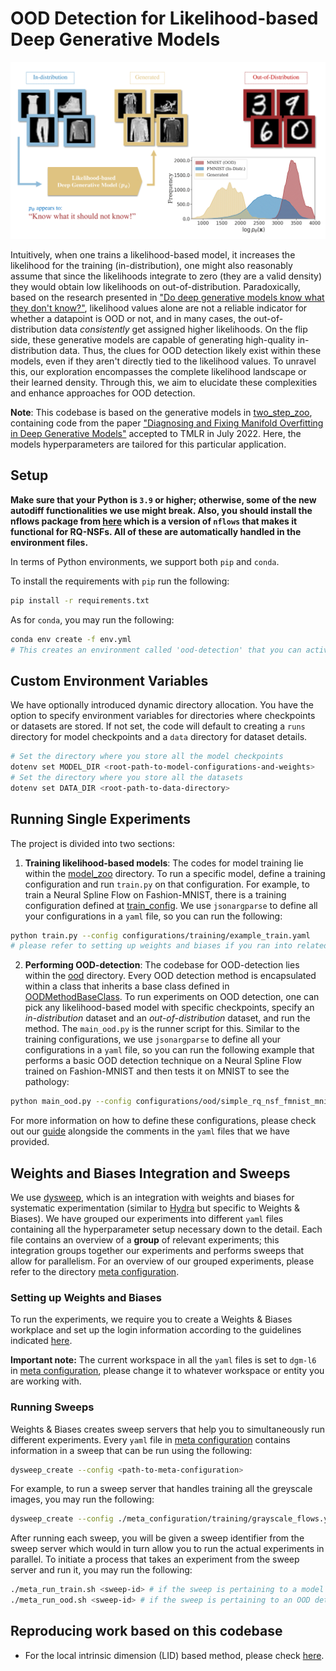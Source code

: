 # OOD Detection for Likelihood-based Deep Generative Models

<p align="center">
  <img src="./figures/fig2-aria-1.png" alt="Explanation of OOD failure" />
</p>

Intuitively, when one trains a likelihood-based model, it increases the likelihood for the training (in-distribution), one might also reasonably assume that since the likelihoods integrate to zero (they are a valid density) they would obtain low likelihoods on out-of-distribution. Paradoxically, based on the research presented in ["Do deep generative models know what they don't know?"](https://arxiv.org/abs/1810.09136), likelihood values alone are not a reliable indicator for whether a datapoint is OOD or not, and in many cases, the out-of-distribution data *consistently* get assigned higher likelihoods.
On the flip side, these generative models are capable of generating high-quality in-distribution data. Thus, the clues for OOD detection likely exist within these models, even if they aren't directly tied to the likelihood values.
To unravel this, our exploration encompasses the complete likelihood landscape or their learned density. Through this, we aim to elucidate these complexities and enhance approaches for OOD detection.

**Note**: This codebase is based on the generative models in [two_step_zoo](https://github.com/layer6ai/two_step_zoo), containing code from the paper ["Diagnosing and Fixing Manifold Overfitting in Deep Generative Models"](https://arxiv.org/abs/2204.07172) accepted to TMLR in July 2022. Here, the models hyperparameters are tailored for this particular application.

## Setup

**Make sure that your Python is `3.9` or higher; otherwise, some of the new autodiff functionalities we use might break. Also, you should install the nflows package from [here](https://github.com/HamidrezaKmK/nflows) which is a version of `nflows` that makes it functional for RQ-NSFs. All of these are automatically handled in the environment files.**

In terms of Python environments, we support both `pip` and `conda`.

To install the requirements with `pip` run the following:

```bash
pip install -r requirements.txt
```

As for `conda`, you may run the following:

```bash
conda env create -f env.yml 
# This creates an environment called 'ood-detection' that you can activate
```

## Custom Environment Variables

We have optionally introduced dynamic directory allocation. 
You have the option to specify environment variables for directories where checkpoints or datasets are stored. If not set, the code will default to creating a `runs` directory for model checkpoints and a `data` directory for dataset details.

```bash
# Set the directory where you store all the model checkpoints
dotenv set MODEL_DIR <root-path-to-model-configurations-and-weights>
# Set the directory where you store all the datasets
dotenv set DATA_DIR <root-path-to-data-directory>
```

## Running Single Experiments

The project is divided into two sections:

1. **Training likelihood-based models**: 
The codes for model training lie within the [model_zoo](./model_zoo/) directory. To run a specific model, define a training configuration and run `train.py` on that configuration. For example, to train a Neural Spline Flow on Fashion-MNIST, there is a training configuration defined at [train_config](configurations/training/example_train.yaml). We use `jsonargparse` to define all your configurations in a `yaml` file, so you can run the following:

```bash
python train.py --config configurations/training/example_train.yaml 
# please refer to setting up weights and biases if you ran into related errors here
```

2. **Performing OOD-detection**: The codebase for OOD-detection lies within the [ood](./ood/) directory. Every OOD detection method is encapsulated within a class that inherits a base class defined in [OODMethodBaseClass](./ood/base_method.py). To run experiments on OOD detection, one can pick any likelihood-based model with specific checkpoints, specify an *in-distribution* dataset and an *out-of-distribution* dataset, and run the method. The `main_ood.py` is the runner script for this. Similar to the training configurations, we use `jsonargparse` to define all your configurations in a `yaml` file, so you can run the following example that performs a basic OOD detection technique on a Neural Spline Flow trained on Fashion-MNIST and then tests it on MNIST to see the pathology:

```bash
python main_ood.py --config configurations/ood/simple_rq_nsf_fmnist_mnist.yaml
```

For more information on how to define these configurations, please check out our [guide](./docs/configs.md) alongside the comments in the `yaml` files that we have provided.

## Weights and Biases Integration and Sweeps

We use [dysweep](https://github.com/HamidrezaKmK/dysweep), which is an integration with weights and biases for systematic experimentation (similar to [Hydra](https://hydra.cc/) but specific to Weights & Biases). 
We have grouped our experiments into different `yaml` files containing all the hyperparameter setup necessary down to the detail. Each file contains an overview of a **group** of relevant experiments; this integration groups together our experiments and performs sweeps that allow for parallelism. For an overview of our grouped experiments, please refer to the directory [meta configuration](./meta_configurations/).

### Setting up Weights and Biases

To run the experiments, we require you to create a Weights & Biases workplace and set up the login information according to the guidelines indicated [here](https://docs.wandb.ai/quickstart).

**Important note:** The current workspace in all the `yaml` files is set to `dgm-l6` in [meta configuration](./meta_configurations/), please change it to whatever workspace or entity you are working with.

### Running Sweeps

Weights & Biases creates sweep servers that help you to simultaneously run different experiments.
Every `yaml` file in [meta configuration](./meta_configurations/) contains information in a sweep that can be run using the following:
```bash
dysweep_create --config <path-to-meta-configuration>
```
For example, to run a sweep server that handles training all the greyscale images, you may run the following:
```bash
dysweep_create --config ./meta_configuration/training/grayscale_flows.yaml
```
After running each sweep, you will be given a sweep identifier from the sweep server which would in turn allow you to run the actual experiments in parallel. To initiate a process that takes an experiment from the sweep server and run it, you may run the following:
```bash
./meta_run_train.sh <sweep-id> # if the sweep is pertaining to a model training task
./meta_run_ood.sh <sweep-id> # if the sweep is pertaining to an OOD detection task
```

## Reproducing work based on this codebase

* For the local intrinsic dimension (LID) based method, please check [here](docs/reproduce_lid.md).